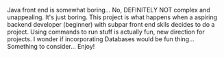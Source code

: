 Java front end is somewhat boring... No, DEFINITELY NOT complex and unappealing. It's just boring.
This project is what happens when a aspiring backend developer (beginner) with subpar front end sklls decides to do a project.
Using commands to run stuff is actually fun, new direction for projects. I wonder if incorporating Databases would be fun thing...
Something to consider... Enjoy!
